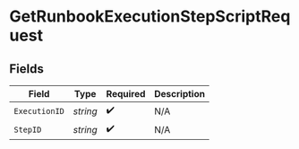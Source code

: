 # GetRunbookExecutionStepScriptRequest


## Fields

| Field              | Type               | Required           | Description        |
| ------------------ | ------------------ | ------------------ | ------------------ |
| `ExecutionID`      | *string*           | :heavy_check_mark: | N/A                |
| `StepID`           | *string*           | :heavy_check_mark: | N/A                |